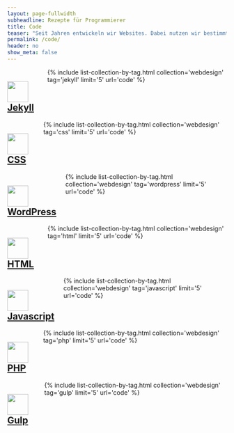 ```yaml
---
layout: page-fullwidth
subheadline: Rezepte für Programmierer
title: Code
teaser: "Seit Jahren entwickeln wir Websites. Dabei nutzen wir bestimmte Bausteine immer wieder. Sei es wiederkehrende Webdesign-Elemente in HTML, CSS oder Javascript oder Bausteine für die Entwicklung von WordPress oder Jekyll-Themes. Die hier versammelten Rezepte haben sich alle bewährt."
permalink: /code/
header: no
show_meta: false
---
```

<div class="row">
  <div class="medium-4 columns">
    <h2><a href="{{ site.url }}/code/jekyll/"><img class="left" src="{{ site.urlimg }}icon/icon-jekyll.svg" width="48" height="48" alt="">Jekyll</a></h2>
    {% include list-collection-by-tag.html collection='webdesign' tag='jekyll' limit='5' url='code' %}
  </div><!-- /.medium-4.columns -->


  <div class="medium-4 columns">
    <h2><a href="{{ site.url }}/code/css/"><img class="left" src="{{ site.urlimg }}icon/icon-css-128x.png" width="48" height="48" alt="">CSS</a></h2>
    {% include list-collection-by-tag.html collection='webdesign' tag='css' limit='5' url='code' %}
  </div><!-- /.medium-4.columns -->


  <div class="medium-4 columns">
    <h2><a href="{{ site.url }}/code/wordpress/"><img class="left" src="{{ site.urlimg }}icon/icon-wordpress.svg" width="48" height="48" alt="">WordPress</a></h2>
    {% include list-collection-by-tag.html collection='webdesign' tag='wordpress' limit='5' url='code' %}
  </div><!-- /.medium-4.columns -->
</div><!-- /.row -->



<div class="row">
  <div class="medium-4 columns">
    <h2><a href="{{ site.url }}/code/html/"><img class="left" src="{{ site.urlimg }}icon/icon-html-128x.png" width="48" height="48" alt="">HTML</a></h2>
    {% include list-collection-by-tag.html collection='webdesign' tag='html' limit='5' url='code' %}
  </div><!-- /.medium-4.columns -->


  <div class="medium-4 columns">
    <h2><a href="{{ site.url }}/code/javascript/"><img class="left" src="{{ site.urlimg }}icon/icon-javascript-128x.png" width="48" height="48" alt="">Javascript</a></h2>
    {% include list-collection-by-tag.html collection='webdesign' tag='javascript' limit='5' url='code' %}
  </div><!-- /.medium-4.columns -->


  <div class="medium-4 columns">
    <h2><a href="{{ site.url }}/code/php/"><img class="left" src="{{ site.urlimg }}icon/icon-php.svg" width="48" height="48" alt="">PHP</a></h2>
    {% include list-collection-by-tag.html collection='webdesign' tag='php' limit='5' url='code' %}
  </div><!-- /.medium-4.columns -->
</div><!-- /.row -->



<div class="row">
  <div class="medium-4 columns">
    <h2><a href="{{ site.url }}/code/gulp/"><img class="left" src="{{ site.urlimg }}icon/icon-gulp-128x.png" width="48" height="48" alt="">Gulp</a></h2>
    {% include list-collection-by-tag.html collection='webdesign' tag='gulp' limit='5' url='code' %}
  </div><!-- /.medium-4.columns -->


  <div class="medium-4 columns">
  </div><!-- /.medium-4.columns -->


  <div class="medium-4 columns">
  </div><!-- /.medium-4.columns -->
</div><!-- /.row -->

